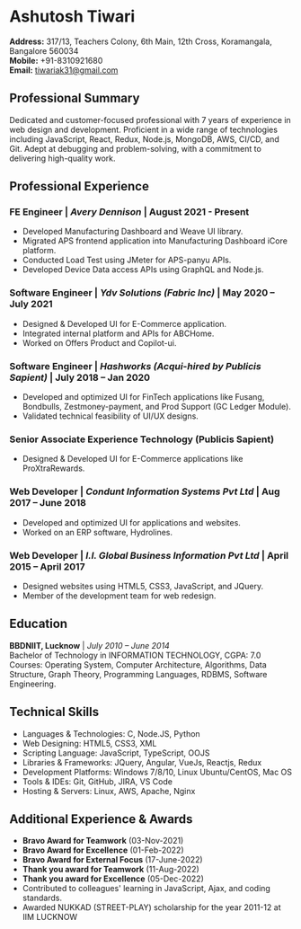 # Ashutosh Tiwari

**Address:** 317/13, Teachers Colony, 6th Main, 12th Cross, Koramangala, Bangalore 560034  
**Mobile:** +91-8310921680  
**Email:** tiwariak31@gmail.com

## Professional Summary

Dedicated and customer-focused professional with 7 years of experience in web design and development. Proficient in a wide range of technologies including JavaScript, React, Redux, Node.js, MongoDB, AWS, CI/CD, and Git. Adept at debugging and problem-solving, with a commitment to delivering high-quality work.

## Professional Experience

### FE Engineer | *Avery Dennison* | August 2021 - Present

- Developed Manufacturing Dashboard and Weave UI library.
- Migrated APS frontend application into Manufacturing Dashboard iCore platform.
- Conducted Load Test using JMeter for APS-panyu APIs.
- Developed Device Data access APIs using GraphQL and Node.js.

### Software Engineer | *Ydv Solutions (Fabric Inc)* | May 2020 – July 2021

- Designed & Developed UI for E-Commerce application.
- Integrated internal platform and APIs for ABCHome.
- Worked on Offers Product and Copilot-ui.

### Software Engineer | *Hashworks (Acqui-hired by Publicis Sapient)* | July 2018 – Jan 2020

- Developed and optimized UI for FinTech applications like Fusang, Bondbulls, Zestmoney-payment, and Prod Support (GC Ledger Module).
- Validated technical feasibility of UI/UX designs.

### Senior Associate Experience Technology (Publicis Sapient)

- Designed & Developed UI for E-Commerce applications like ProXtraRewards.

### Web Developer | *Condunt Information Systems Pvt Ltd* | Aug 2017 – June 2018

- Developed and optimized UI for applications and websites.
- Worked on an ERP software, Hydrolines.

### Web Developer | *I.I. Global Business Information Pvt Ltd* | April 2015 – April 2017

- Designed websites using HTML5, CSS3, JavaScript, and JQuery.
- Member of the development team for web redesign.

## Education

**BBDNIIT, Lucknow** | *July 2010 – June 2014*  
Bachelor of Technology in INFORMATION TECHNOLOGY, CGPA: 7.0  
Courses: Operating System, Computer Architecture, Algorithms, Data Structure, Graph Theory, Programming Languages, RDBMS, Software Engineering.

## Technical Skills

- Languages & Technologies: C, Node.JS, Python
- Web Designing: HTML5, CSS3, XML
- Scripting Language: JavaScript, TypeScript, OOJS
- Libraries & Frameworks: JQuery, Angular, VueJs, Reactjs, Redux
- Development Platforms: Windows 7/8/10, Linux Ubuntu/CentOS, Mac OS
- Tools & IDEs: Git, GitHub, JIRA, VS Code
- Hosting & Servers: Linux, AWS, Apache, Nginx

## Additional Experience & Awards

- **Bravo Award for Teamwork** (03-Nov-2021)
- **Bravo Award for Excellence** (01-Feb-2022)
- **Bravo Award for External Focus** (17-June-2022)
- **Thank you award for Teamwork** (11-Aug-2022)
- **Thank you award for Excellence** (05-Dec-2022)
- Contributed to colleagues' learning in JavaScript, Ajax, and coding standards.
- Awarded NUKKAD (STREET-PLAY) scholarship for the year 2011-12 at IIM LUCKNOW
